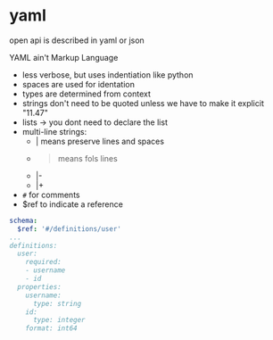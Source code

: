 # yaml

open api is described in yaml or json

YAML ain't Markup Language

- less verbose, but uses indentiation like python
- spaces are used for identation
- types are determined from context
- strings don't need to be quoted unless we have to make it explicit "11.47"
- lists -> you dont need to declare the list
- multi-line strings: 
    - | means preserve lines and spaces
    - > means fols lines
    - |-
    - |+
- `#` for comments
- $ref to indicate a reference

```yaml
schema:
  $ref: '#/definitions/user'
...
definitions:
  user:
    required:
    - username
    - id
  properties:
    username:
      type: string
    id:
      type: integer
    format: int64
```